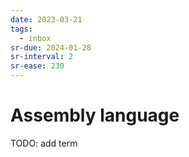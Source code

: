 ```yaml
---
date: 2023-03-21
tags:
  - inbox
sr-due: 2024-01-28
sr-interval: 2
sr-ease: 230
---
```

# Assembly language

TODO: add term
